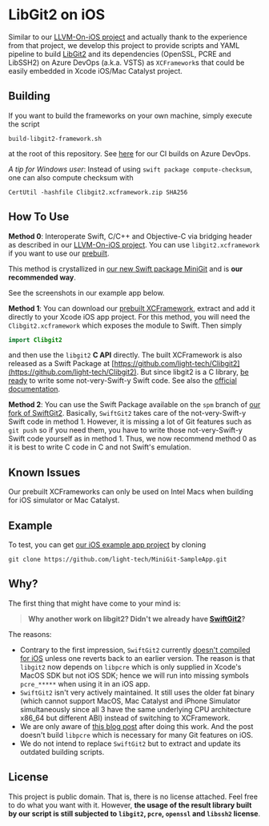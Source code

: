 LibGit2 on iOS
==============

Similar to our [LLVM-On-iOS project](https://github.com/light-tech/LLVM-On-iOS) and actually thank to the experience from that project, we develop this project to provide scripts and YAML pipeline to build [LibGit2](https://github.com/libgit2/libgit2) and its dependencies (OpenSSL, PCRE and LibSSH2) on Azure DevOps (a.k.a. VSTS) as `XCFramework`s that could be easily embedded in Xcode iOS/Mac Catalyst project.

Building
--------

If you want to build the frameworks on your own machine, simply execute the script
```shell
build-libgit2-framework.sh
```
at the root of this repository.
See [here](https://lightech.visualstudio.com/LibGit2-On-iOS/_build?definitionId=85) for our CI builds on Azure DevOps.

*A tip for Windows user*: Instead of using `swift package compute-checksum`, one can also compute checksum with
```shell
CertUtil -hashfile Clibgit2.xcframework.zip SHA256
```

How To Use
----------

**Method 0**: Interoperate Swift, C/C++ and Objective-C via bridging header as described in our [LLVM-On-iOS project](https://github.com/light-tech/LLVM-On-iOS). You can use `libgit2.xcframework` if you want to use our [prebuilt](https://github.com/light-tech/LibGit2-On-iOS/releases).

This method is crystallized in [our new Swift package MiniGit](https://github.com/light-tech/MiniGit) and is **our recommended way**.

See the screenshots in our example app below.

**Method 1**: You can download our [prebuilt XCFramework](https://github.com/light-tech/LibGit2-On-iOS/releases), extract and add it directly to your Xcode iOS app project. For this method, you will need the `Clibgit2.xcframework` which exposes the module to Swift. Then simply
```swift
import Clibgit2
```
and then use the `libgit2` **C API** directly.
The built XCFramework is also released as a Swift Package at [https://github.com/light-tech/Clibgit2](https://github.com/light-tech/Clibgit2).
But since libgit2 is a C library, [be ready](https://theswiftdev.com/how-to-use-c-libraries-in-swift/) to write some not-very-Swift-y Swift code. See also the [official documentation](https://github.com/apple/swift/blob/main/docs/HowSwiftImportsCAPIs.md).

**Method 2**: You can use the Swift Package available on the  `spm` branch of [our fork of SwiftGit2](https://github.com/light-tech/SwiftGit2).
Basically, `SwiftGit2` takes care of the not-very-Swift-y Swift code in method 1.
However, it is missing a lot of Git features such as `git push` so if you need them, you have to write those not-very-Swift-y Swift code yourself as in method 1.
Thus, we now recommend method 0 as it is best to write C code in C and not Swift's emulation.

Known Issues
------------

Our prebuilt XCFrameworks can only be used on Intel Macs when building for iOS simulator or Mac Catalyst.

Example
-------

To test, you can get [our iOS example app project](https://github.com/light-tech/MiniGit-SampleApp) by cloning
```shell
git clone https://github.com/light-tech/MiniGit-SampleApp.git
```

Why?
----

The first thing that might have come to your mind is:
> **Why another work on libgit2? Didn't we already have [SwiftGit2](https://github.com/SwiftGit2/SwiftGit2)?**

The reasons:
 * Contrary to the first impression, `SwiftGit2` currently [doesn't compiled for iOS](https://github.com/SwiftGit2/SwiftGit2/issues/190) unless one reverts back to an earlier version. The reason is that `libgit2` now depends on `libpcre` which is only supplied in Xcode's MacOS SDK but not iOS SDK; hence we will run into missing symbols `pcre_*****` when using it in an iOS app.
 * `SwiftGit2` isn't very actively maintained. It still uses the older fat binary (which cannot support MacOS, Mac Catalyst and iPhone Simulator simultaneously since all 3 have the same underlying CPU architecture x86_64 but different ABI) instead of switching to XCFramework.
 * We are only aware of [this blog post](https://www.michaelfcollins3.me/posts/2021/01/build-libgit2-for-ios-and-catalyst/) after doing this work. And the post doesn't build `libpcre` which is necessary for many Git features on iOS.
 * We do not intend to replace `SwiftGit2` but to extract and update its outdated building scripts.

License
-------

This project is public domain. That is, there is no license attached.
Feel free to do what you want with it.
However, **the usage of the result library built by our script is still subjected to `libgit2`, `pcre`, `openssl` and `libssh2` license**.
